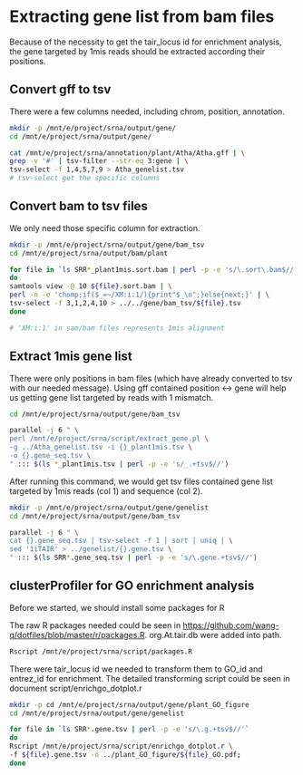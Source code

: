 # Extracting gene list from bam files

Because of the necessity to get the tair_locus id for enrichment analysis, the gene targeted by 1mis reads should be extracted according their positions.

## Convert gff to tsv

There were a few columns needed, including chrom, position, annotation.

```bash
mkdir -p /mnt/e/project/srna/output/gene/
cd /mnt/e/project/srna/output/gene/

cat /mnt/e/project/srna/annotation/plant/Atha/Atha.gff | \
grep -v '#' | tsv-filter --str-eq 3:gene | \
tsv-select -f 1,4,5,7,9 > Atha_genelist.tsv
# tsv-select get the specific columns
```

## Convert bam to tsv files

We only need those specific column for extraction.

```bash
mkdir -p /mnt/e/project/srna/output/gene/bam_tsv
cd /mnt/e/project/srna/output/bam/plant

for file in `ls SRR*_plant1mis.sort.bam | perl -p -e 's/\.sort\.bam$//'`
do
samtools view -@ 10 ${file}.sort.bam | \
perl -n -e 'chomp;if($_=~/XM:i:1/){print"$_\n";}else{next;}' | \
tsv-select -f 3,1,2,4,10 > ../../gene/bam_tsv/${file}.tsv
done

# 'XM:i:1' in sam/bam files represents 1mis alignment
```

## Extract 1mis gene list

There were only positions in bam files (which have already converted to tsv with our needed message). Using gff contained position <-> gene will help us getting gene list targeted by reads with 1 mismatch.

```bash
cd /mnt/e/project/srna/output/gene/bam_tsv

parallel -j 6 " \
perl /mnt/e/project/srna/script/extract_gene.pl \
-g ../Atha_genelist.tsv -i {}_plant1mis.tsv \
-o {}.gene_seq.tsv \
" ::: $(ls *_plant1mis.tsv | perl -p -e 's/_.+tsv$//')
```

After running this command, we would get tsv files contained gene list targeted by 1mis reads (col 1) and sequence (col 2).

```bash
mkdir -p /mnt/e/project/srna/output/gene/genelist
cd /mnt/e/project/srna/output/gene/bam_tsv

parallel -j 6 " \
cat {}.gene_seq.tsv | tsv-select -f 1 | sort | uniq | \
sed '1iTAIR' > ../genelist/{}.gene.tsv \
" ::: $(ls SRR*.gene_seq.tsv | perl -p -e 's/\.gene.+tsv$//')
```

## clusterProfiler for GO enrichment analysis

Before we started, we should install some packages for R

The raw R packages needed could be seen in <https://github.com/wang-q/dotfiles/blob/master/r/packages.R>. org.At.tair.db were added into path.

```bash
Rscript /mnt/e/project/srna/script/packages.R
```

There were tair_locus id we needed to transform them to GO_id and entrez_id for enrichment. The detailed transforming script could be seen in document script/enrichgo_dotplot.r

```bash
mkdir -p cd /mnt/e/project/srna/output/gene/plant_GO_figure
cd /mnt/e/project/srna/output/gene/genelist

for file in `ls SRR*.gene.tsv | perl -p -e 's/\.g.+tsv$//'`
do
Rscript /mnt/e/project/srna/script/enrichgo_dotplot.r \
-f ${file}.gene.tsv -o ../plant_GO_figure/${file}_GO.pdf;
done
```